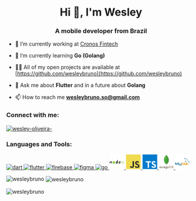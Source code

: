 <h1 align="center">Hi 👋, I'm Wesley</h1>
<h3 align="center">A mobile developer from Brazil</h3>

- 🔭 I’m currently working at [Cronos Fintech]([https://contaazul.com/](https://cronosfintech.com.br/))

- 🌱 I’m currently learning **Go (Golang)**

- 👨‍💻 All of my open projects are available at [https://github.com/wesleybruno](https://github.com/wesleybruno)

- 💬 Ask me about **Flutter** and in a future about **Golang**

- 📫 How to reach me **wesleybruno.so@gmail.com**

<h3 align="left">Connect with me:</h3>
<p align="left">
<a href="https://linkedin.com/in/wesley-oliveira-" target="blank"><img align="center" src="https://raw.githubusercontent.com/rahuldkjain/github-profile-readme-generator/master/src/images/icons/Social/linked-in-alt.svg" alt="wesley-oliveira-" height="30" width="40" /></a>
</p>

<h3 align="left">Languages and Tools:</h3>
<p align="left"> 
  <a href="https://dart.dev" target="_blank" rel="noreferrer"> <img src="https://www.vectorlogo.zone/logos/dartlang/dartlang-icon.svg" alt="dart" width="40" height="40"/> </a>
   <a href="https://flutter.dev" target="_blank" rel="noreferrer"> <img src="https://www.vectorlogo.zone/logos/flutterio/flutterio-icon.svg" alt="flutter" width="40" height="40"/> </a> 
   <a href="https://firebase.google.com/" target="_blank" rel="noreferrer"> <img src="https://www.vectorlogo.zone/logos/firebase/firebase-icon.svg" alt="firebase" width="40" height="40"/> </a> 
  <a href="https://www.figma.com/" target="_blank" rel="noreferrer"> <img src="https://www.vectorlogo.zone/logos/figma/figma-icon.svg" alt="figma" width="40" height="40"/> </a>
     <a href="https://www.go.dev/" target="_blank" rel="noreferrer"> <img src="https://www.vectorlogo.zone/logos/golang/golang-vertical.svg" alt="go" width="40" height="40"/> </a>     
  <a href="https://nodejs.org" target="_blank" rel="noreferrer"> <img src="https://raw.githubusercontent.com/devicons/devicon/master/icons/nodejs/nodejs-original-wordmark.svg" alt="nodejs" width="40" height="40"/> </a> 
  <a href="https://developer.mozilla.org/en-US/docs/Web/JavaScript" target="_blank" rel="noreferrer"> <img src="https://raw.githubusercontent.com/devicons/devicon/master/icons/javascript/javascript-original.svg" alt="javascript" width="40" height="40"/> </a> 
   <a href="https://www.typescriptlang.org/" target="_blank" rel="noreferrer"> <img src="https://raw.githubusercontent.com/devicons/devicon/master/icons/typescript/typescript-original.svg" alt="typescript" width="40" height="40"/> </a> 
  <a href="https://www.mongodb.com/" target="_blank" rel="noreferrer"> <img src="https://raw.githubusercontent.com/devicons/devicon/master/icons/mongodb/mongodb-original-wordmark.svg" alt="mongodb" width="40" height="40"/> </a> 
  <a href="https://www.mysql.com/" target="_blank" rel="noreferrer"> <img src="https://raw.githubusercontent.com/devicons/devicon/master/icons/mysql/mysql-original-wordmark.svg" alt="mysql" width="40" height="40"/> </a>   
 

</p>

<p><img align="left" src="https://github-readme-stats.vercel.app/api/top-langs?username=wesleybruno&show_icons=true&locale=en&layout=compact" alt="wesleybruno" /></p>

<p>&nbsp;<img align="center" src="https://github-readme-stats.vercel.app/api?username=wesleybruno&show_icons=true&locale=en" alt="wesleybruno" /></p>

<p><img align="center" src="https://github-readme-streak-stats.herokuapp.com/?user=wesleybruno&" alt="wesleybruno" /></p>

